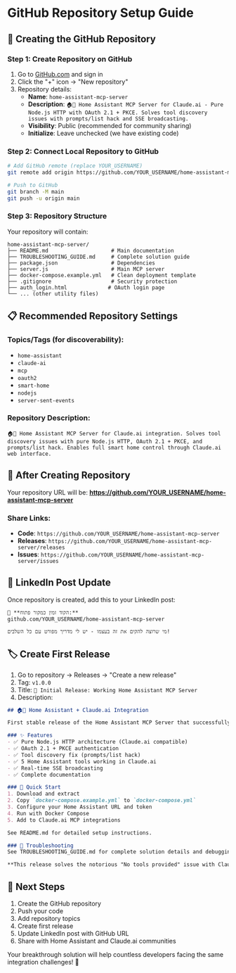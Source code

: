# GitHub Repository Setup Guide

## 🚀 Creating the GitHub Repository

### Step 1: Create Repository on GitHub
1. Go to [GitHub.com](https://github.com) and sign in
2. Click the "+" icon → "New repository"
3. Repository details:
   - **Name**: `home-assistant-mcp-server`
   - **Description**: `🏠🤖 Home Assistant MCP Server for Claude.ai - Pure Node.js HTTP with OAuth 2.1 + PKCE. Solves tool discovery issues with prompts/list hack and SSE broadcasting.`
   - **Visibility**: Public (recommended for community sharing)
   - **Initialize**: Leave unchecked (we have existing code)

### Step 2: Connect Local Repository to GitHub
```bash
# Add GitHub remote (replace YOUR_USERNAME)
git remote add origin https://github.com/YOUR_USERNAME/home-assistant-mcp-server.git

# Push to GitHub
git branch -M main
git push -u origin main
```

### Step 3: Repository Structure
Your repository will contain:
```
home-assistant-mcp-server/
├── README.md                    # Main documentation
├── TROUBLESHOOTING_GUIDE.md     # Complete solution guide
├── package.json                 # Dependencies
├── server.js                    # Main MCP server
├── docker-compose.example.yml   # Clean deployment template
├── .gitignore                   # Security protection
├── auth_login.html             # OAuth login page
└── ... (other utility files)
```

## 📋 Recommended Repository Settings

### Topics/Tags (for discoverability):
- `home-assistant`
- `claude-ai` 
- `mcp`
- `oauth2`
- `smart-home`
- `nodejs`
- `server-sent-events`

### Repository Description:
```
🏠🤖 Home Assistant MCP Server for Claude.ai integration. Solves tool discovery issues with pure Node.js HTTP, OAuth 2.1 + PKCE, and prompts/list hack. Enables full smart home control through Claude.ai web interface.
```

## 🔗 After Creating Repository

Your repository URL will be:
**https://github.com/YOUR_USERNAME/home-assistant-mcp-server**

### Share Links:
- **Code**: `https://github.com/YOUR_USERNAME/home-assistant-mcp-server`
- **Releases**: `https://github.com/YOUR_USERNAME/home-assistant-mcp-server/releases`
- **Issues**: `https://github.com/YOUR_USERNAME/home-assistant-mcp-server/issues`

## 📢 LinkedIn Post Update
Once repository is created, add this to your LinkedIn post:

```hebrew
🔗 **הקוד זמין כמקור פתוח:**
github.com/YOUR_USERNAME/home-assistant-mcp-server

מי שרוצה להקים את זה בעצמו - יש לי מדריך מפורט עם כל השלבים!
```

## 🏷️ Create First Release
1. Go to repository → Releases → "Create a new release"
2. Tag: `v1.0.0`
3. Title: `🎉 Initial Release: Working Home Assistant MCP Server`
4. Description:
```markdown
## 🏠🤖 Home Assistant + Claude.ai Integration

First stable release of the Home Assistant MCP Server that successfully integrates with Claude.ai web interface.

### ✨ Features
- ✅ Pure Node.js HTTP architecture (Claude.ai compatible)
- ✅ OAuth 2.1 + PKCE authentication
- ✅ Tool discovery fix (prompts/list hack)
- ✅ 5 Home Assistant tools working in Claude.ai
- ✅ Real-time SSE broadcasting
- ✅ Complete documentation

### 🚀 Quick Start
1. Download and extract
2. Copy `docker-compose.example.yml` to `docker-compose.yml`
3. Configure your Home Assistant URL and token
4. Run with Docker Compose
5. Add to Claude.ai MCP integrations

See README.md for detailed setup instructions.

### 🐛 Troubleshooting
See TROUBLESHOOTING_GUIDE.md for complete solution details and debugging steps.

**This release solves the notorious "No tools provided" issue with Claude.ai MCP integrations!** 🎉
```

## 🎯 Next Steps
1. Create the GitHub repository
2. Push your code
3. Add repository topics
4. Create first release
5. Update LinkedIn post with GitHub URL
6. Share with Home Assistant and Claude.ai communities

Your breakthrough solution will help countless developers facing the same integration challenges! 🌟